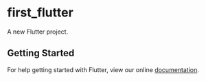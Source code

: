 # first_flutter

A new Flutter project.

## Getting Started

For help getting started with Flutter, view our online
[documentation](https://flutter.io/).
